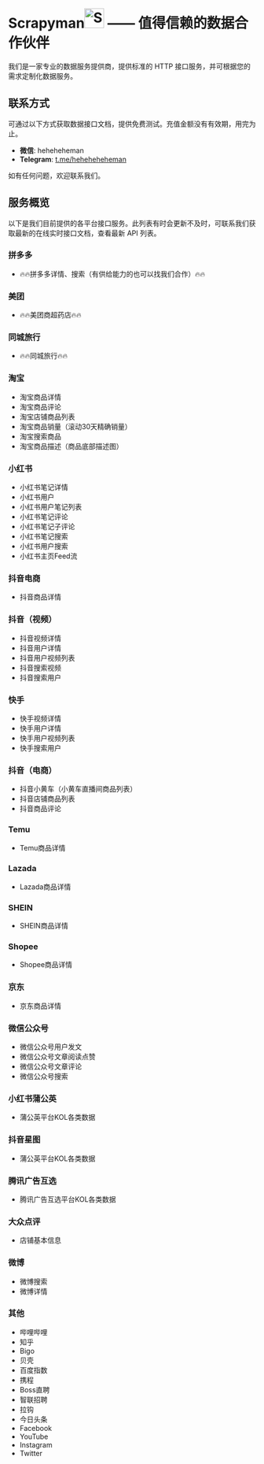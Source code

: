 # Scrapyman<img src="./scrapyman_no_backgroud_100_100.png" alt="Scrapyman Logo" width="40" height="40"/> —— 值得信赖的数据合作伙伴

我们是一家专业的数据服务提供商，提供标准的 HTTP 接口服务，并可根据您的需求定制化数据服务。

## 联系方式

可通过以下方式获取数据接口文档，提供免费测试。充值金额没有有效期，用完为止。

- **微信**: heheheheman
- **Telegram**: [t.me/heheheheheman](https://t.me/heheheheheman)

如有任何问题，欢迎联系我们。

## 服务概览

以下是我们目前提供的各平台接口服务。此列表有时会更新不及时，可联系我们获取最新的在线实时接口文档，查看最新 API 列表。

### 拼多多

- 🔥🔥拼多多详情、搜索（有供给能力的也可以找我们合作）🔥🔥

### 美团

- 🔥🔥美团商超药店🔥🔥

### 同城旅行

- 🔥🔥同城旅行🔥🔥

### 淘宝

- 淘宝商品详情
- 淘宝商品评论
- 淘宝店铺商品列表
- 淘宝商品销量（滚动30天精确销量）
- 淘宝搜索商品
- 淘宝商品描述（商品底部描述图）

### 小红书

- 小红书笔记详情
- 小红书用户
- 小红书用户笔记列表
- 小红书笔记评论
- 小红书笔记子评论
- 小红书笔记搜索
- 小红书用户搜索
- 小红书主页Feed流

### 抖音电商

- 抖音商品详情

### 抖音（视频）

- 抖音视频详情
- 抖音用户详情
- 抖音用户视频列表
- 抖音搜索视频
- 抖音搜索用户

### 快手

- 快手视频详情
- 快手用户详情
- 快手用户视频列表
- 快手搜索用户

### 抖音（电商）

- 抖音小黄车（小黄车直播间商品列表）
- 抖音店铺商品列表
- 抖音商品评论

### Temu

- Temu商品详情

### Lazada

- Lazada商品详情

### SHEIN

- SHEIN商品详情

### Shopee

- Shopee商品详情

### 京东

- 京东商品详情

### 微信公众号

- 微信公众号用户发文
- 微信公众号文章阅读点赞
- 微信公众号文章评论
- 微信公众号搜索

### 小红书蒲公英

- 蒲公英平台KOL各类数据

### 抖音星图

- 蒲公英平台KOL各类数据

### 腾讯广告互选

- 腾讯广告互选平台KOL各类数据

### 大众点评

- 店铺基本信息

### 微博

- 微博搜索
- 微博详情

### 其他

- 哔哩哔哩
- 知乎
- Bigo
- 贝壳
- 百度指数
- 携程
- Boss直聘
- 智联招聘
- 拉钩
- 今日头条
- Facebook
- YouTube
- Instagram
- Twitter
